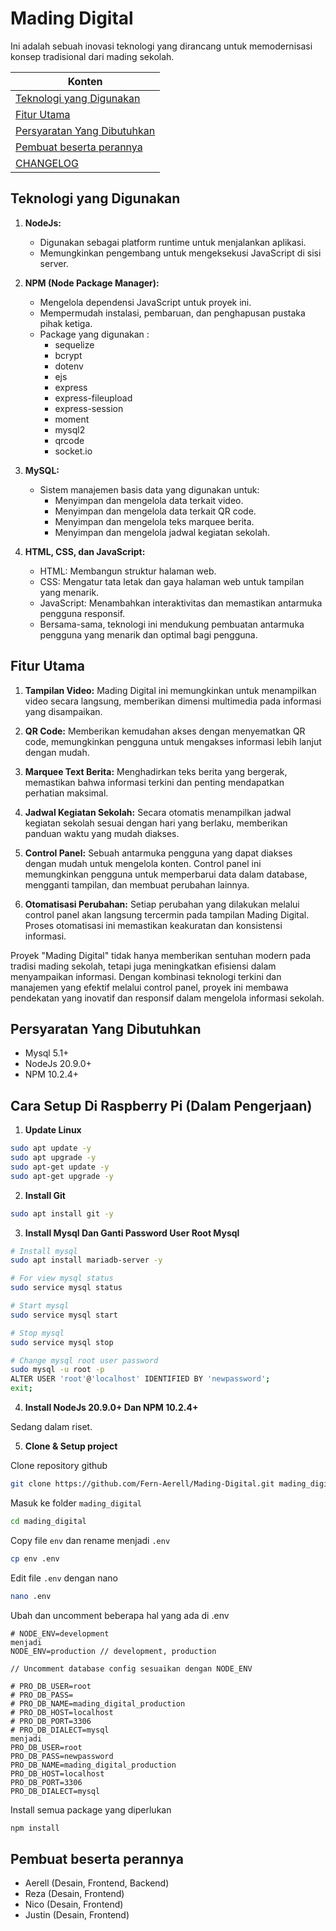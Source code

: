 # Mading Digital

Ini adalah sebuah inovasi teknologi yang dirancang untuk memodernisasi konsep tradisional dari mading sekolah.

| Konten |
| ------ |
| [Teknologi yang Digunakan](#teknologi-yang-digunakan) |
| [Fitur Utama](#fitur-utama) |
| [Persyaratan Yang Dibutuhkan](#persyaratan-yang-dibutuhkan) |
| [Pembuat beserta perannya](#pembuat-beserta-perannya) |
| [CHANGELOG](CHANGELOG.md) |

## Teknologi yang Digunakan
1. **NodeJs:** 
   - Digunakan sebagai platform runtime untuk menjalankan aplikasi.
   - Memungkinkan pengembang untuk mengeksekusi JavaScript di sisi server.

2. **NPM (Node Package Manager):** 
   - Mengelola dependensi JavaScript untuk proyek ini.
   - Mempermudah instalasi, pembaruan, dan penghapusan pustaka pihak ketiga.
   - Package yang digunakan :
        - sequelize
        - bcrypt
        - dotenv
        - ejs
        - express
        - express-fileupload
        - express-session
        - moment
        - mysql2
        - qrcode
        - socket.io

3. **MySQL:** 
   - Sistem manajemen basis data yang digunakan untuk:
     - Menyimpan dan mengelola data terkait video.
     - Menyimpan dan mengelola data terkait QR code.
     - Menyimpan dan mengelola teks marquee berita.
     - Menyimpan dan mengelola jadwal kegiatan sekolah.

4. **HTML, CSS, dan JavaScript:** 
   - HTML: Membangun struktur halaman web.
   - CSS: Mengatur tata letak dan gaya halaman web untuk tampilan yang menarik.
   - JavaScript: Menambahkan interaktivitas dan memastikan antarmuka pengguna responsif.
   - Bersama-sama, teknologi ini mendukung pembuatan antarmuka pengguna yang menarik dan optimal bagi pengguna.

## Fitur Utama
1. **Tampilan Video:** Mading Digital ini memungkinkan untuk menampilkan video secara langsung, memberikan dimensi multimedia pada informasi yang disampaikan.

2. **QR Code:** Memberikan kemudahan akses dengan menyematkan QR code, memungkinkan pengguna untuk mengakses informasi lebih lanjut dengan mudah.

3. **Marquee Text Berita:** Menghadirkan teks berita yang bergerak, memastikan bahwa informasi terkini dan penting mendapatkan perhatian maksimal.

4. **Jadwal Kegiatan Sekolah:** Secara otomatis menampilkan jadwal kegiatan sekolah sesuai dengan hari yang berlaku, memberikan panduan waktu yang mudah diakses.

5. **Control Panel:** Sebuah antarmuka pengguna yang dapat diakses dengan mudah untuk mengelola konten. Control panel ini memungkinkan pengguna untuk memperbarui data dalam database, mengganti tampilan, dan membuat perubahan lainnya.

6. **Otomatisasi Perubahan:** Setiap perubahan yang dilakukan melalui control panel akan langsung tercermin pada tampilan Mading Digital. Proses otomatisasi ini memastikan keakuratan dan konsistensi informasi.

Proyek "Mading Digital" tidak hanya memberikan sentuhan modern pada tradisi mading sekolah, tetapi juga meningkatkan efisiensi dalam menyampaikan informasi. Dengan kombinasi teknologi terkini dan manajemen yang efektif melalui control panel, proyek ini membawa pendekatan yang inovatif dan responsif dalam mengelola informasi sekolah.

## Persyaratan Yang Dibutuhkan
- Mysql 5.1+
- NodeJs 20.9.0+
- NPM 10.2.4+

## Cara Setup Di Raspberry Pi (Dalam Pengerjaan)

1. **Update Linux**
```sh
sudo apt update -y
sudo apt upgrade -y
sudo apt-get update -y 
sudo apt-get upgrade -y
```

2. **Install Git**
```sh
sudo apt install git -y
```

3. **Install Mysql Dan Ganti Password User Root Mysql**
```sh
# Install mysql
sudo apt install mariadb-server -y

# For view mysql status
sudo service mysql status

# Start mysql
sudo service mysql start

# Stop mysql
sudo service mysql stop

# Change mysql root user password
sudo mysql -u root -p
ALTER USER 'root'@'localhost' IDENTIFIED BY 'newpassword';
exit;
```

4. **Install NodeJs 20.9.0+ Dan NPM 10.2.4+**

Sedang dalam riset.

5. **Clone & Setup project**

Clone repository github
```sh
git clone https://github.com/Fern-Aerell/Mading-Digital.git mading_digital
```

Masuk ke folder ```mading_digital```
```sh
cd mading_digital
```

Copy file ```env``` dan rename menjadi ```.env```
```sh
cp env .env
```

Edit file ```.env``` dengan nano
```sh
nano .env
```

Ubah dan uncomment beberapa hal yang ada di .env
```
# NODE_ENV=development
menjadi
NODE_ENV=production // development, production
```
```
// Uncomment database config sesuaikan dengan NODE_ENV

# PRO_DB_USER=root
# PRO_DB_PASS=
# PRO_DB_NAME=mading_digital_production
# PRO_DB_HOST=localhost
# PRO_DB_PORT=3306
# PRO_DB_DIALECT=mysql
menjadi
PRO_DB_USER=root
PRO_DB_PASS=newpassword
PRO_DB_NAME=mading_digital_production
PRO_DB_HOST=localhost
PRO_DB_PORT=3306
PRO_DB_DIALECT=mysql
```

Install semua package yang diperlukan
```sh
npm install
```

## Pembuat beserta perannya
- Aerell (Desain, Frontend, Backend)
- Reza (Desain, Frontend)
- Nico (Desain, Frontend)
- Justin (Desain, Frontend)